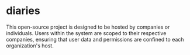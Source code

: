 # diaries
This open-source project is designed to be hosted by companies or individuals. Users within the system are scoped to their respective companies, ensuring that user data and permissions are confined to each organization's host.
